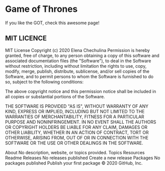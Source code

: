 # Game of Thrones

If you like the GOT, check this awesome page!

## MIT LICENCE
MIT License Copyright (c) 2020 Elena Chechulina Permission is hereby granted, free of charge, to any person obtaining a copy of this software and associated documentation files (the "Software"), to deal in the Software without restriction, including without limitation the rights to use, copy, modify, merge, publish, distribute, sublicense, and/or sell copies of the Software, and to permit persons to whom the Software is furnished to do so, subject to the following conditions:

The above copyright notice and this permission notice shall be included in all copies or substantial portions of the Software.

THE SOFTWARE IS PROVIDED "AS IS", WITHOUT WARRANTY OF ANY KIND, EXPRESS OR IMPLIED, INCLUDING BUT NOT LIMITED TO THE WARRANTIES OF MERCHANTABILITY, FITNESS FOR A PARTICULAR PURPOSE AND NONINFRINGEMENT. IN NO EVENT SHALL THE AUTHORS OR COPYRIGHT HOLDERS BE LIABLE FOR ANY CLAIM, DAMAGES OR OTHER LIABILITY, WHETHER IN AN ACTION OF CONTRACT, TORT OR OTHERWISE, ARISING FROM, OUT OF OR IN CONNECTION WITH THE SOFTWARE OR THE USE OR OTHER DEALINGS IN THE SOFTWARE.

About
No description, website, or topics provided.
Topics
Resources
 Readme
Releases
No releases published
Create a new release
Packages
No packages published
Publish your first package
© 2020 GitHub, Inc.
